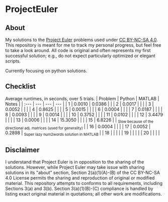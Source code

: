 # ProjectEuler

## About

My solutions to the [Project Euler](https://projecteuler.net/) problems used under [CC BY-NC-SA 4.0](https://creativecommons.org/licenses/by-nc-sa/4.0/). This repository is meant for me to track my personal progress, but feel free to take a look around. All code is original and often represents my first successful solution; e.g., do not expect particularly optimized or elegant scripts.

Currently focusing on python solutions.

## Checklist

Average runtimes, in seconds, over 5 trials.
| Problem | Python | MATLAB | Notes |
| :--- | --- | --- | --- |
| 1 | 0.0010 | 0.0386 | |
| 2 | 0.0017 | | |
| 3 | 0.0052 | | |
| 4 | 0.8625 | | |
| 5 | 0.0015 | | |
| 6 | 0.0004 | | |
| 7 | 0.0187 | | |
| 8 | 0.0093 | | |
| 9 | 0.0014 | | |
| 10 | 0.3752 | | |
| 11 | 0.0102 | | |
| 12 | 3.4479 | | |
| 13 | 0.0006 | | |
| 14 | 15.3050 | | |
| 15 | 6.8226 | | <sub> Slow because of the directional adj. matrices (used for generality) </sub> |
| 16 | 0.0004 | | |
| 17 | 0.0052 | 0.2898 | <sub> Super lazy num2words solution in MATLAB </sub> |
| 18 | | | |
| 19 | | | |
| 20 | | | |


## Disclaimer

I understand that Project Euler is in opposition to the sharing of the solutions. However, while Project Euler may take issue with sharing solutions in its "about" section, Section 2(a)(1)(A)-(B) of the CC BY-NC-SA 4.0 License permits the sharing and reproduction of original or modified material. This repository attempts to conforms to all requirements, including Sections 3(a) and 3(b). Section 3(a)(1)(B)-(C) compliance is handled by listing exact original material in quotations; all other work are modifications.
